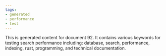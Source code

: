 ```yaml
---
tags:
- generated
- performance
- test
---
```

This is generated content for document 92. It contains various keywords for testing search performance including: database, search, performance, indexing, rust, programming, and technical documentation.